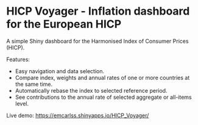 # HICP Voyager - Inflation dashboard for the European HICP

A simple Shiny dashboard for the Harmonised Index of Consumer Prices (HICP).

Features:
- Easy navigation and data selection.
- Compare index, weights and annual rates of one or more countries at the same time.
- Automatically rebase the index to selected reference period.
- See contributions to the annual rate of selected aggregate or all-items level.

Live demo:
https://emcarlss.shinyapps.io/HICP_Voyager/
